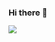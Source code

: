 ### Hi there 👋
<img src="https://cdn-media-1.freecodecamp.org/images/1*LMEECiXhk715h-VCFyb-GA.jpeg">
<!--
**devpilot-official/devpilot-official** is a ✨ _special_ ✨ repository because its `README.md` (this file) appears on your GitHub profile.

Here are some ideas to get you started:

- 🔭 I’m currently working on ...
- 🌱 I’m currently learning ...
- 👯 I’m looking to collaborate on ...
- 🤔 I’m looking for help with ...
- 💬 Ask me about ...
- 📫 How to reach me: ...
- 😄 Pronouns: ...
- ⚡ Fun fact: ...
-->
